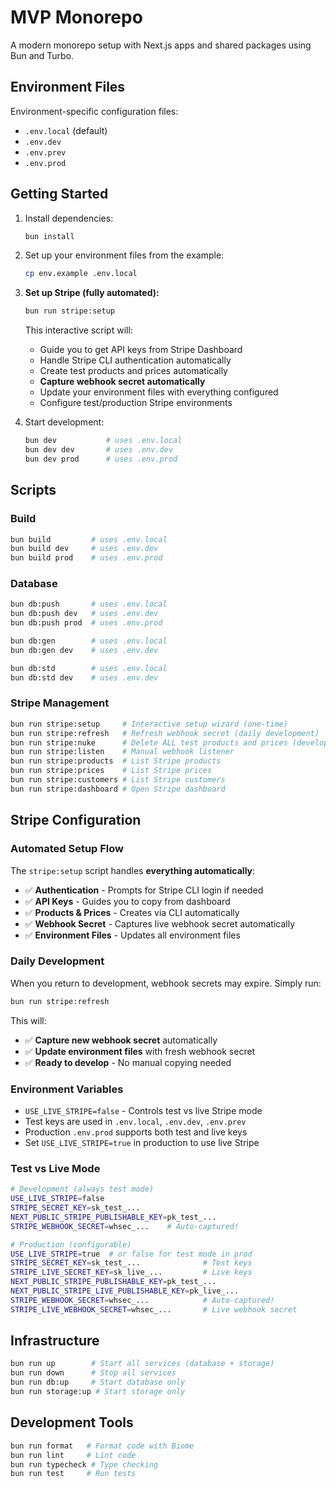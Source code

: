 # MVP Monorepo

A modern monorepo setup with Next.js apps and shared packages using Bun and Turbo.

## Environment Files

Environment-specific configuration files:
- `.env.local` (default)
- `.env.dev`
- `.env.prev`
- `.env.prod`

## Getting Started

1. Install dependencies:
   ```bash
   bun install
   ```

2. Set up your environment files from the example:
   ```bash
   cp env.example .env.local
   ```

3. **Set up Stripe (fully automated):**
   ```bash
   bun run stripe:setup
   ```
   This interactive script will:
   - Guide you to get API keys from Stripe Dashboard
   - Handle Stripe CLI authentication automatically
   - Create test products and prices automatically
   - **Capture webhook secret automatically**
   - Update your environment files with everything configured
   - Configure test/production Stripe environments

4. Start development:
   ```bash
   bun dev           # uses .env.local
   bun dev dev       # uses .env.dev
   bun dev prod      # uses .env.prod
   ```

## Scripts

### Build
```bash
bun build         # uses .env.local
bun build dev     # uses .env.dev
bun build prod    # uses .env.prod
```

### Database
```bash
bun db:push       # uses .env.local
bun db:push dev   # uses .env.dev
bun db:push prod  # uses .env.prod

bun db:gen        # uses .env.local
bun db:gen dev    # uses .env.dev

bun db:std        # uses .env.local
bun db:std dev    # uses .env.dev
```

### Stripe Management
```bash
bun run stripe:setup     # Interactive setup wizard (one-time)
bun run stripe:refresh   # Refresh webhook secret (daily development)
bun run stripe:nuke      # Delete ALL test products and prices (development cleanup)
bun run stripe:listen    # Manual webhook listener
bun run stripe:products  # List Stripe products
bun run stripe:prices    # List Stripe prices
bun run stripe:customers # List Stripe customers
bun run stripe:dashboard # Open Stripe dashboard
```

## Stripe Configuration

### **Automated Setup Flow**
The `stripe:setup` script handles **everything automatically**:
- ✅ **Authentication** - Prompts for Stripe CLI login if needed
- ✅ **API Keys** - Guides you to copy from dashboard
- ✅ **Products & Prices** - Creates via CLI automatically  
- ✅ **Webhook Secret** - Captures live webhook secret automatically
- ✅ **Environment Files** - Updates all environment files

### **Daily Development**
When you return to development, webhook secrets may expire. Simply run:
```bash
bun run stripe:refresh
```
This will:
- ✅ **Capture new webhook secret** automatically
- ✅ **Update environment files** with fresh webhook secret
- ✅ **Ready to develop** - No manual copying needed

### Environment Variables
- `USE_LIVE_STRIPE=false` - Controls test vs live Stripe mode
- Test keys are used in `.env.local`, `.env.dev`, `.env.prev`
- Production `.env.prod` supports both test and live keys
- Set `USE_LIVE_STRIPE=true` in production to use live Stripe

### Test vs Live Mode
```bash
# Development (always test mode)
USE_LIVE_STRIPE=false
STRIPE_SECRET_KEY=sk_test_...
NEXT_PUBLIC_STRIPE_PUBLISHABLE_KEY=pk_test_...
STRIPE_WEBHOOK_SECRET=whsec_...    # Auto-captured!

# Production (configurable)
USE_LIVE_STRIPE=true  # or false for test mode in prod
STRIPE_SECRET_KEY=sk_test_...              # Test keys
STRIPE_LIVE_SECRET_KEY=sk_live_...         # Live keys
NEXT_PUBLIC_STRIPE_PUBLISHABLE_KEY=pk_test_...
NEXT_PUBLIC_STRIPE_LIVE_PUBLISHABLE_KEY=pk_live_...
STRIPE_WEBHOOK_SECRET=whsec_...            # Auto-captured!
STRIPE_LIVE_WEBHOOK_SECRET=whsec_...       # Live webhook secret
```

## Infrastructure

```bash
bun run up        # Start all services (database + storage)
bun run down      # Stop all services
bun run db:up     # Start database only
bun run storage:up # Start storage only
```

## Development Tools

```bash
bun run format   # Format code with Biome
bun run lint     # Lint code
bun run typecheck # Type checking
bun run test     # Run tests
```
